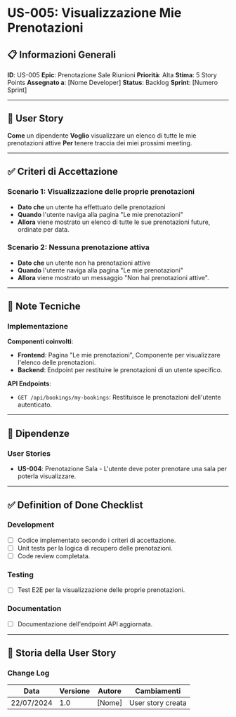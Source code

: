 # US-005: Visualizzazione Mie Prenotazioni

## 📋 Informazioni Generali
**ID**: US-005
**Epic**: Prenotazione Sale Riunioni
**Priorità**: Alta
**Stima**: 5 Story Points
**Assegnato a**: [Nome Developer]
**Status**: Backlog
**Sprint**: [Numero Sprint]

---

## 👤 User Story

**Come** un dipendente
**Voglio** visualizzare un elenco di tutte le mie prenotazioni attive
**Per** tenere traccia dei miei prossimi meeting.

---

## ✅ Criteri di Accettazione

### Scenario 1: Visualizzazione delle proprie prenotazioni
- **Dato che** un utente ha effettuato delle prenotazioni
- **Quando** l'utente naviga alla pagina "Le mie prenotazioni"
- **Allora** viene mostrato un elenco di tutte le sue prenotazioni future, ordinate per data.

### Scenario 2: Nessuna prenotazione attiva
- **Dato che** un utente non ha prenotazioni attive
- **Quando** l'utente naviga alla pagina "Le mie prenotazioni"
- **Allora** viene mostrato un messaggio "Non hai prenotazioni attive".

---

## 🔧 Note Tecniche

### Implementazione
**Componenti coinvolti**:
- **Frontend**: Pagina "Le mie prenotazioni", Componente per visualizzare l'elenco delle prenotazioni.
- **Backend**: Endpoint per restituire le prenotazioni di un utente specifico.

**API Endpoints**:
- `GET /api/bookings/my-bookings`: Restituisce le prenotazioni dell'utente autenticato.

---

## 🔗 Dipendenze

### User Stories
- **US-004**: Prenotazione Sala - L'utente deve poter prenotare una sala per poterla visualizzare.

---

## ✅ Definition of Done Checklist

### Development
- [ ] Codice implementato secondo i criteri di accettazione.
- [ ] Unit tests per la logica di recupero delle prenotazioni.
- [ ] Code review completata.

### Testing
- [ ] Test E2E per la visualizzazione delle proprie prenotazioni.

### Documentation
- [ ] Documentazione dell'endpoint API aggiornata.

---

## 📅 Storia della User Story

### Change Log
| Data | Versione | Autore | Cambiamenti |
|---|---|---|---|
| 22/07/2024 | 1.0 | [Nome] | User story creata |
